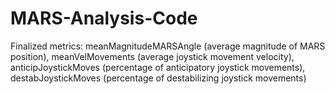 # MARS-Analysis-Code
Finalized metrics: meanMagnitudeMARSAngle (average magnitude of MARS position), meanVelMovements (average joystick movement velocity), anticipJoystickMoves (percentage of anticipatory joystick movements), destabJoystickMoves (percentage of destabilizing joystick movements)
